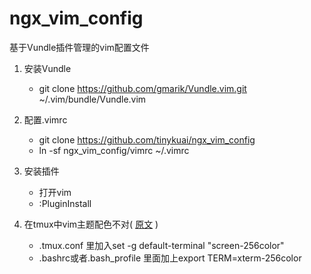# ngx_vim_config

基于Vundle插件管理的vim配置文件

1. 安装Vundle
    - git clone https://github.com/gmarik/Vundle.vim.git ~/.vim/bundle/Vundle.vim

2. 配置.vimrc
    - git clone https://github.com/tinykuai/ngx_vim_config
    - ln -sf ngx_vim_config/vimrc ~/.vimrc

3. 安装插件
    - 打开vim
    - :PluginInstall

4. 在tmux中vim主题配色不对( [原文](http://blog.theerrorlog.com/when-tmux-runs-under-8-colors-mode.html "当tmux以8色模式运行……") )
    - .tmux.conf 里加入set -g default-terminal "screen-256color"
    - .bashrc或者.bash_profile 里面加上export TERM=xterm-256color
    

